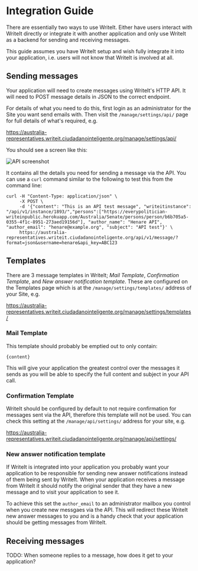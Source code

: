 # Integration Guide

There are essentially two ways to use WriteIt. Either have users interact with WriteIt directly or integrate it with another application and only use WriteIt as a backend for sending and receiving messages.

This guide assumes you have WriteIt setup and wish fully integrate it into your application, i.e. users will not know that WriteIt is involved at all.

## Sending messages

Your application will need to create messages using WriteIt's HTTP API. It will need to POST message details in JSON to the correct endpoint.

For details of what you need to do this, first login as an administrator for the Site you want send emails with. Then visit the `/manage/settings/api/` page for full details of what's required, e.g.

https://australia-representatives.writeit.ciudadanointeligente.org/manage/settings/api/

You should see a screen like this:

![API screenshot](http://i.imgur.com/tEHefQu.png)

It contains all the details you need for sending a message via the API. You can use a `curl` command similar to the following to test this from the command line:

```
curl -H "Content-Type: application/json" \
     -X POST \
     -d '{"content": "This is an API test message", "writeitinstance": "/api/v1/instance/1893/","persons":["https://everypolitician-writeinpublic.herokuapp.com/Australia/Senate/persons/person/b6b705a5-0355-4f1c-8951-273aed19156d"], "author_name": "Henare API", "author_email": "henare@example.org", "subject": "API test"}' \
     https://australia-representatives.writeit.ciudadanointeligente.org/api/v1/message/?format=json&username=henare&api_key=ABC123
```

## Templates

There are 3 message templates in WriteIt; _Mail Template_, _Confirmation Template_, and _New answer notification template_. These are configured on the Templates page which is at the `/manage/settings/templates/` address of your Site, e.g.

https://australia-representatives.writeit.ciudadanointeligente.org/manage/settings/templates/

### Mail Template

This template should probably be emptied out to only contain:

    {content}

This will give your application the greatest control over the messages it sends as you will be able to specify the full content and subject in your API call.

### Confirmation Template

WriteIt should be configured by default to not require confirmation for messages sent via the API, therefore this template will not be used. You can check this setting at the `/manage/api/settings/` address for your site, e.g.

https://australia-representatives.writeit.ciudadanointeligente.org/manage/api/settings/

### New answer notification template

If WriteIt is integrated into your application you probably want your application to be responsible for sending new answer notifications instead of them being sent by WriteIt. When your application receives a message from WriteIt it should notify the original sender that they have a new message and to visit your application to see it.

To achieve this set the `author_email` to an administrator mailbox you control when you create new messgaes via the API. This will redirect these WriteIt new answer messages to you and is a handy check that your application should be getting messages from WriteIt.

## Receiving messages

TODO: When someone replies to a message, how does it get to your application?
